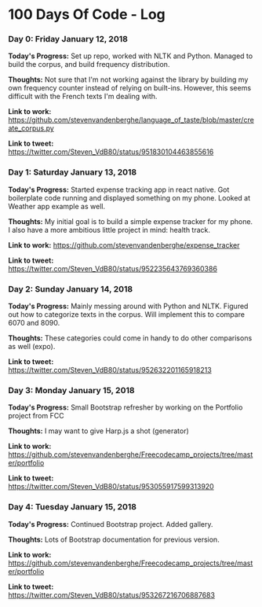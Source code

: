 # 100 Days Of Code - Log

### Day 0: Friday January 12, 2018

**Today's Progress:** Set up repo, worked with NLTK and Python. Managed to build the corpus, and build frequency distribution.

**Thoughts:** Not sure that I'm not working against the library by building my own frequency counter instead of relying on
built-ins. However, this seems difficult with the French texts I'm dealing with. 

**Link to work:** https://github.com/stevenvandenberghe/language_of_taste/blob/master/create_corpus.py

**Link to tweet:** https://twitter.com/Steven_VdB80/status/951830104463855616

### Day 1: Saturday January 13, 2018

**Today's Progress:** Started expense tracking app in react native. Got boilerplate code running and displayed something on my phone.
Looked at Weather app example as well.

**Thoughts:** My initial goal is to build a simple expense tracker for my phone. I also have a more ambitious little project in mind:
health track.

**Link to work:** https://github.com/stevenvandenberghe/expense_tracker

**Link to tweet:** https://twitter.com/Steven_VdB80/status/952235643769360386

### Day 2: Sunday January 14, 2018

**Today's Progress:** Mainly messing around with Python and NLTK. Figured out how to categorize texts in the corpus. Will implement this
to compare 6070 and 8090.

**Thoughts:** These categories could come in handy to do other comparisons as well (expo).

**Link to tweet:** https://twitter.com/Steven_VdB80/status/952632201165918213

### Day 3: Monday January 15, 2018

**Today's Progress:** Small Bootstrap refresher by working on the Portfolio project from FCC

**Thoughts:** I may want to give Harp.js a shot (generator)

**Link to work:** https://github.com/stevenvandenberghe/Freecodecamp_projects/tree/master/portfolio

**Link to tweet:** https://twitter.com/Steven_VdB80/status/953055917599313920

### Day 4: Tuesday January 15, 2018

**Today's Progress:** Continued Bootstrap project. Added gallery.

**Thoughts:** Lots of Bootstrap documentation for previous version.

**Link to work:** https://github.com/stevenvandenberghe/Freecodecamp_projects/tree/master/portfolio

**Link to tweet:** https://twitter.com/Steven_VdB80/status/953267216706887683




